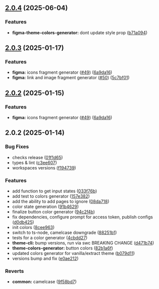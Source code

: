 

## [2.0.4](https://github.com/atls/figma/compare/@atls/figma-theme-colors-generator@2.0.3...@atls/figma-theme-colors-generator@2.0.4) (2025-06-04)


### Features


* **figma-theme-colors-generator:** dont update style prop ([b71a094](https://github.com/atls/figma/commit/b71a094316a2860680b974a8680f2c28ae650aea))





## [2.0.3](https://github.com/atls/figma/compare/@atls/figma-theme-colors-generator@2.0.2...@atls/figma-theme-colors-generator@2.0.3) (2025-01-17)


### Features


* **figma:** icons fragment generator ([#49](https://github.com/atls/figma/issues/49)) ([6a9da16](https://github.com/atls/figma/commit/6a9da16b8312ff8a5ea2cb2d46f506f8927b0e3c))
* **figma:** link and image fragment generator ([#50](https://github.com/atls/figma/issues/50)) ([5c7bf01](https://github.com/atls/figma/commit/5c7bf013046f44d038a763f9ee2d8ad263c2a69f))



## [2.0.2](https://github.com/atls/figma/compare/@atls/figma-theme-colors-generator@2.0.2...@atls/figma-theme-colors-generator@2.0.2) (2025-01-15)

### Features

- **figma:** icons fragment generator ([#49](https://github.com/atls/figma/issues/49)) ([6a9da16](https://github.com/atls/figma/commit/6a9da16b8312ff8a5ea2cb2d46f506f8927b0e3c))

## 2.0.2 (2025-01-14)

### Bug Fixes

- checks release ([01f1d65](https://github.com/atls/figma/commit/01f1d6554c5656ffb66fbe16cb4bd09275d6eed6))
- types & lint ([c3ee607](https://github.com/atls/figma/commit/c3ee607aab083d1560bda7dfc4c3cc524c72bd29))
- workspaces versions ([f194739](https://github.com/atls/figma/commit/f1947396015b90ce5dbb913549f9ff6bb13059b8))

### Features

- add function to get input states ([033f76b](https://github.com/atls/figma/commit/033f76bd4954c77ecad8cc3232151b42e0e31ba0))
- add test to colors generator ([157e382](https://github.com/atls/figma/commit/157e382a7d9f2d9eb8cf107c2f22077e880b9199))
- add the ability to add pages to ignore ([08da718](https://github.com/atls/figma/commit/08da7182c3f3ce14310e4df7c5145ed2a63e5d37))
- color state generation ([91b4629](https://github.com/atls/figma/commit/91b46295bd1f12aa99095ff710c729fc3c0938c2))
- finalize button color generator ([94c2f4b](https://github.com/atls/figma/commit/94c2f4bd10f853df43679f192b8b177ade74491c))
- fix dependencies, configure prompt for access token, publish configs ([d0db425](https://github.com/atls/figma/commit/d0db42522e5a90b1da9a81afd633ea1cd59002fa))
- init colors ([8cee963](https://github.com/atls/figma/commit/8cee9633da9260eb9f8cdae9e18ac5e21042ce80))
- switch to ts-node, camelcase downgrade ([88251b1](https://github.com/atls/figma/commit/88251b1656f9d21b72a54f797e17a3649d87b540))
- tests for a color generator ([4cbdd27](https://github.com/atls/figma/commit/4cbdd278fa8bfc8d53f5f4ebf9694ea9de3cd8c2))
- **theme-cli:** bump versions, run via swc BREAKING CHANGE ([d471b74](https://github.com/atls/figma/commit/d471b74484839bb96dc4002a327cbad51af58171))
- **theme-colors-generator:** button colors ([82b1a6f](https://github.com/atls/figma/commit/82b1a6f262967c1752eb7335053978400c7fb8ed))
- updated colors generator for vanilla/extract theme ([b079d11](https://github.com/atls/figma/commit/b079d11d1bb8fd3634d3085713970a73033de52f))
- versions bump and fix ([e0ae212](https://github.com/atls/figma/commit/e0ae2123cfe154812d7050e93e2fb150e1a3c331))

### Reverts

- **common:** camelcase ([9f58bd7](https://github.com/atls/figma/commit/9f58bd75888527d6d3f63821cac18a61ccdce5f3))
